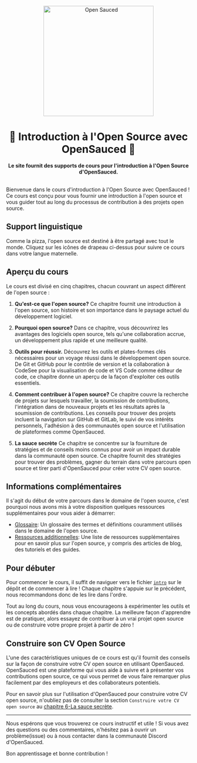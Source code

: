 <div align="center">
  <br>
  <img alt="Open Sauced" src="https://i.ibb.co/7jPXt0Z/logo1-92f1a87f.png" width="300px">
  <h1>🍕 Introduction à l'Open Source avec OpenSauced 🍕</h1>
  <strong>Le site fournit des supports de cours pour l'introduction à l'Open Source d'OpenSauced.</strong>
</div>
<br> 

Bienvenue dans le cours d'introduction à l'Open Source avec OpenSauced ! Ce cours est conçu pour vous fournir une introduction à l'open source et vous guider tout au long du processus de contribution à des projets open source.
## Support linguistique
Comme la pizza, l'open source est destiné à être partagé avec tout le monde. Cliquez sur les icônes de drapeau ci-dessus pour suivre ce cours dans votre langue maternelle.


## Aperçu du cours

Le cours est divisé en cinq chapitres, chacun couvrant un aspect différent de l'open source :

1. **Qu'est-ce que l'open source?** Ce chapitre fournit une introduction à l'open source, son histoire et son importance dans le paysage actuel du développement logiciel.

2. **Pourquoi open source?** Dans ce chapitre, vous découvrirez les avantages des logiciels open source, tels qu'une collaboration accrue, un développement plus rapide et une meilleure qualité.

3. **Outils pour réussir.** Découvrez les outils et plates-formes clés nécessaires pour un voyage réussi dans le développement open source. De Git et GitHub pour le contrôle de version et la collaboration à CodeSee pour la visualisation de code et VS Code comme éditeur de code, ce chapitre donne un aperçu de la façon d'exploiter ces outils essentiels.

4. **Comment contribuer à l'open source?**  Ce chapitre couvre la recherche de projets sur lesquels travailler, la soumission de contributions, l'intégration dans de nouveaux projets et les résultats après la soumission de contributions. Les conseils pour trouver des projets incluent la navigation sur GitHub et GitLab, le suivi de vos intérêts personnels, l'adhésion à des communautés open source et l'utilisation de plateformes comme OpenSauced.

5. **La sauce secrète**  Ce chapitre se concentre sur la fourniture de stratégies et de conseils moins connus pour avoir un impact durable dans la communauté open source. Ce chapitre fournit des stratégies pour trouver des problèmes, gagner du terrain dans votre parcours open source et tirer parti d'OpenSauced pour créer votre CV open source.

## Informations complémentaires

Il s'agit du début de votre parcours dans le domaine de l'open source, c'est pourquoi nous avons mis à votre disposition quelques ressources supplémentaires pour vous aider à démarrer:
- [Glossaire](09-glossarie.md): Un glossaire des termes et définitions couramment utilisés dans le domaine de l'open source.
- [Ressources additionnelles](08-ressources-additionnelles.md): Une liste de ressources supplémentaires pour en savoir plus sur l'open source, y compris des articles de blog, des tutoriels et des guides.

## Pour débuter

Pour commencer le cours, il suffit de naviguer vers le fichier [`intro`](01-introduction.md) sur le dépôt et de commencer à lire ! Chaque chapitre s'appuie sur le précédent, nous recommandons donc de les lire dans l'ordre.

Tout au long du cours, nous vous encourageons à expérimenter les outils et les concepts abordés dans chaque chapitre. La meilleure façon d'apprendre est de pratiquer, alors essayez de contribuer à un vrai projet open source ou de construire votre propre projet à partir de zéro !

## Construire son CV Open Source

L'une des caractéristiques uniques de ce cours est qu'il fournit des conseils sur la façon de construire votre CV open source en utilisant OpenSauced. OpenSauced est une plateforme qui vous aide à suivre et à présenter vos contributions open source, ce qui vous permet de vous faire remarquer plus facilement par des employeurs et des collaborateurs potentiels.

Pour en savoir plus sur l'utilisation d'OpenSauced pour construire votre CV open source, n'oubliez pas de consulter la section `Construire votre CV open source` au [chapitre 6-La sauce secrète](06-la-sauce-secrète.md).

<hr/>

Nous espérons que vous trouverez ce cours instructif et utile ! Si vous avez des questions ou des commentaires, n'hésitez pas à ouvrir un problème(issue) ou à nous contacter dans la communauté Discord d'OpenSauced.

Bon apprentissage et bonne contribution !
